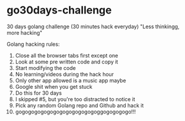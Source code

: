 # go30days-challenge
30 days golang challenge (30 minutes hack everyday)
"Less thinkingg, more hacking"

Golang hacking rules:
1. Close all the browser tabs first except one
2. Look at some pre written code and copy it 
3. Start modifying the code 
4. No learning/videos during the hack hour
6. Only other app allowed is a music app maybe
7. Google shit when you get stuck
8. Do this for 30 days
9. I skipped #5, but you're too distracted to notice it
10. Pick any random Golang repo and Github and hack it
11. gogogogogogogogogogogogogoggogogogogo!!! 
